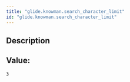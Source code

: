 ```yaml
---
title: "glide.knowman.search_character_limit"
id: "glide.knowman.search_character_limit"
---
```

## Description



## Value: 
```
3
```